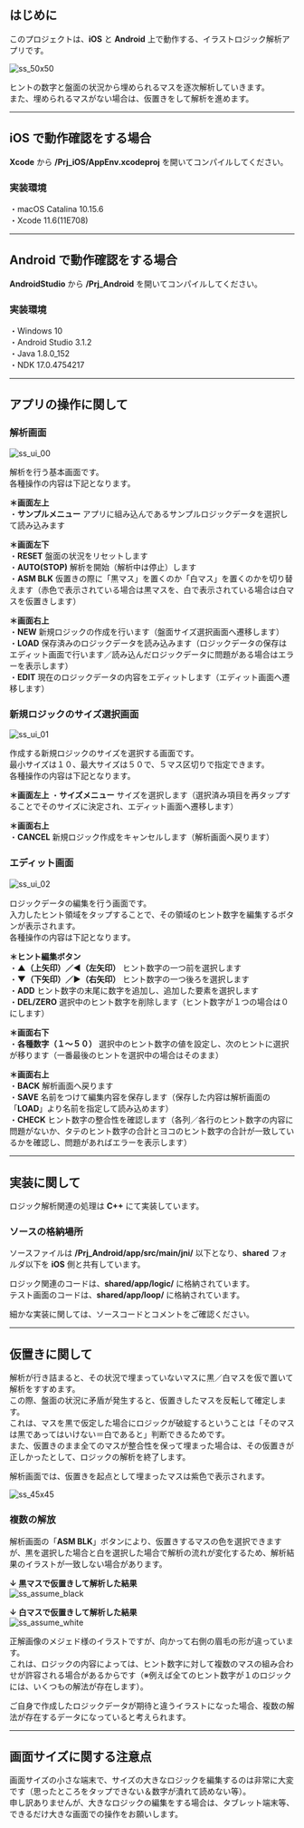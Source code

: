 ## はじめに

このプロジェクトは、**iOS** と **Android** 上で動作する、イラストロジック解析アプリです。  

![ss_50x50](https://user-images.githubusercontent.com/13220051/89090909-d51ffd80-d3e0-11ea-9c7b-0fff8ad0e68e.gif)  

ヒントの数字と盤面の状況から埋められるマスを逐次解析していきます。  
また、埋められるマスがない場合は、仮置きをして解析を進めます。  

----
## iOS で動作確認をする場合  
**Xcode** から **/Prj_iOS/AppEnv.xcodeproj** を開いてコンパイルしてください。  

### 実装環境  
・macOS Catalina 10.15.6  
・Xcode 11.6(11E708)  

----
## Android で動作確認をする場合  
**AndroidStudio** から **/Prj_Android** を開いてコンパイルしてください。  

### 実装環境  
・Windows 10  
・Android Studio 3.1.2  
・Java 1.8.0_152  
・NDK 17.0.4754217  

----
## アプリの操作に関して  

### 解析画面  
![ss_ui_00](https://user-images.githubusercontent.com/13220051/89090891-bd487980-d3e0-11ea-9aac-444a1414823b.png)  

解析を行う基本画面です。  
各種操作の内容は下記となります。  

**＊画面左上**  
・**サンプルメニュー** アプリに組み込んであるサンプルロジックデータを選択して読み込みます  

**＊画面左下**  
・**RESET** 盤面の状況をリセットします  
・**AUTO(STOP)** 解析を開始（解析中は停止）します  
・**ASM BLK** 仮置きの際に「黒マス」を置くのか「白マス」を置くのかを切り替えます（赤色で表示されている場合は黒マスを、白で表示されている場合は白マスを仮置きします）  

**＊画面右上**  
・**NEW** 新規ロジックの作成を行います（盤面サイズ選択画面へ遷移します）  
・**LOAD** 保存済みのロジックデータを読み込みます（ロジックデータの保存はエディット画面で行います／読み込んだロジックデータに問題がある場合はエラーを表示します）  
・**EDIT** 現在のロジックデータの内容をエディットします（エディット画面へ遷移します）  

### 新規ロジックのサイズ選択画面  
![ss_ui_01](https://user-images.githubusercontent.com/13220051/89090894-bf123d00-d3e0-11ea-93ed-2a475a47c235.png)  

作成する新規ロジックのサイズを選択する画面です。  
最小サイズは１０、最大サイズは５０で、５マス区切りで指定できます。  
各種操作の内容は下記となります。  

**＊画面左上**
・**サイズメニュー** サイズを選択します（選択済み項目を再タップすることでそのサイズに決定され、エディット画面へ遷移します）

**＊画面右上**  
・**CANCEL** 新規ロジック作成をキャンセルします（解析画面へ戻ります）  

### エディット画面  
![ss_ui_02](https://user-images.githubusercontent.com/13220051/89090897-c20d2d80-d3e0-11ea-8ceb-f8ff7cd124e0.png)　　

ロジックデータの編集を行う画面です。  
入力したヒント領域をタップすることで、その領域のヒント数字を編集するボタンが表示されます。  
各種操作の内容は下記となります。  

**＊ヒント編集ボタン**  
・**▲（上矢印）／◀︎（左矢印）** ヒント数字の一つ前を選択します  
・**▼（下矢印）／▶︎（右矢印）** ヒント数字の一つ後ろを選択します  
・**ADD** ヒント数字の末尾に数字を追加し、追加した要素を選択します  
・**DEL/ZERO** 選択中のヒント数字を削除します（ヒント数字が１つの場合は０にします）  

**＊画面右下**  
・**各種数字（１〜５０）** 選択中のヒント数字の値を設定し、次のヒントに選択が移ります（一番最後のヒントを選択中の場合はそのまま）  

**＊画面右上**  
・**BACK** 解析画面へ戻ります  
・**SAVE** 名前をつけて編集内容を保存します（保存した内容は解析画面の「**LOAD**」より名前を指定して読み込めます）  
・**CHECK** ヒント数字の整合性を確認します（各列／各行のヒント数字の内容に問題がないか、タテのヒント数字の合計とヨコのヒント数字の合計が一致しているかを確認し、問題があればエラーを表示します）  

----
## 実装に関して  
ロジック解析関連の処理は **C++** にて実装しています。  

### ソースの格納場所  
ソースファイルは **/Prj_Android/app/src/main/jni/** 以下となり、**shared** フォルダ以下を **iOS** 側と共有しています。  

ロジック関連のコードは、**shared/app/logic/** に格納されています。  
テスト画面のコードは、**shared/app/loop/** に格納されています。  

細かな実装に関しては、ソースコードとコメントをご確認ください。  

----
## 仮置きに関して  

解析が行き詰まると、その状況で埋まっていないマスに黒／白マスを仮で置いて解析をすすめます。  
この際、盤面の状況に矛盾が発生すると、仮置きしたマスを反転して確定します。  
これは、マスを黒で仮定した場合にロジックが破綻するということは「そのマスは黒であってはいけない＝白であると」判断できるためです。  
また、仮置きのまま全てのマスが整合性を保って埋まった場合は、その仮置きが正しかったとして、ロジックの解析を終了します。  

解析画面では、仮置きを起点として埋まったマスは紫色で表示されます。  

![ss_45x45](https://user-images.githubusercontent.com/13220051/89090902-ca656880-d3e0-11ea-9699-eca46d80ea74.gif)  

### 複数の解放  
解析画面の「**ASM BLK**」ボタンにより、仮置きするマスの色を選択できますが、黒を選択した場合と白を選択した場合で解析の流れが変化するため、解析結果のイラストが一致しない場合があります。  

**↓ 黒マスで仮置きして解析した結果**  
![ss_assume_black](https://user-images.githubusercontent.com/13220051/89092327-b8d58e00-d3eb-11ea-9a37-0358ad385f02.png)  

**↓ 白マスで仮置きして解析した結果**  
![ss_assume_white](https://user-images.githubusercontent.com/13220051/89090900-c6394b00-d3e0-11ea-8984-1901b685eca6.png)  

正解画像のメジェド様のイラストですが、向かって右側の眉毛の形が違っています。  
これは、ロジックの内容によっては、ヒント数字に対して複数のマスの組み合わせが許容される場合があるからです（※例えば全てのヒント数字が１のロジックには、いくつもの解法が存在します）。  

ご自身で作成したロジックデータが期待と違うイラストになった場合、複数の解法が存在するデータになっていると考えられます。  

----
## 画面サイズに関する注意点  
画面サイズの小さな端末で、サイズの大きなロジックを編集するのは非常に大変です（思ったところをタップできない＆数字が潰れて読めない等）。  
申し訳ありませんが、大きなロジックの編集をする場合は、タブレット端末等、できるだけ大きな画面での操作をお願いします。  
